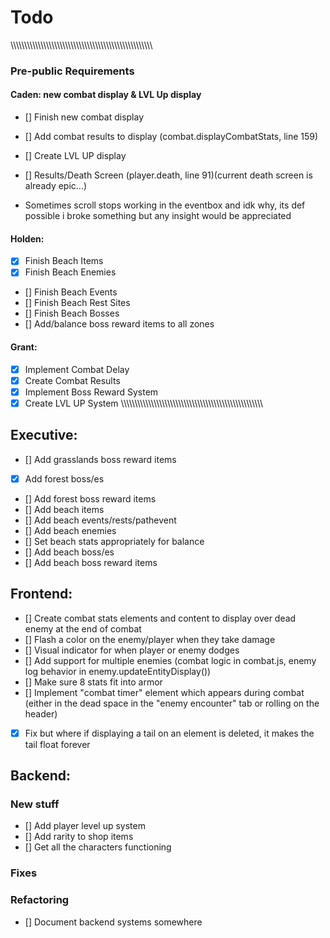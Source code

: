 
# Todo

\\\\\\\\\\\\\\\\\\\\\\\\\\\\\\\\\\\\\\\\\\\\\\\\\\\\\\\\\\\\\\\\\\\\\\\\\\\\\\\\\\\\\\\\\\\\\\\\\\\\\\\\
### Pre-public Requirements

#### Caden: new combat display & LVL Up display
* [] Finish new combat display
* [] Add combat results to display (combat.displayCombatStats, line 159)
* [] Create LVL UP display
* [] Results/Death Screen (player.death, line 91)(current death screen is already epic...)

* Sometimes scroll stops working in the eventbox and idk why, its def possible i broke something but any insight would be appreciated
#### Holden:
* [x] Finish Beach Items
* [x] Finish Beach Enemies
* [] Finish Beach Events
* [] Finish Beach Rest Sites
* [] Finish Beach Bosses
* [] Add/balance boss reward items to all zones
#### Grant:
* [x] Implement Combat Delay
* [x] Create Combat Results
* [x] Implement Boss Reward System
* [x] Create LVL UP System
\\\\\\\\\\\\\\\\\\\\\\\\\\\\\\\\\\\\\\\\\\\\\\\\\\\\\\\\\\\\\\\\\\\\\\\\\\\\\\\\\\\\\\\\\\\\\\\\\\\\\\\\

## Executive:
* [] Add grasslands boss reward items
* [x] Add forest boss/es
* [] Add forest boss reward items
* [] Add beach items
* [] Add beach events/rests/pathevent
* [] Add beach enemies
* [] Set beach stats appropriately for balance
* [] Add beach boss/es
* [] Add beach boss reward items

## Frontend:
* [] Create combat stats elements and content to display over dead enemy at the end of combat
* [] Flash a color on the enemy/player when they take damage
* [] Visual indicator for when player or enemy dodges
* [] Add support for multiple enemies (combat logic in combat.js, enemy log behavior in enemy.updateEntityDisplay())
* [] Make sure 8 stats fit into armor
* [] Implement "combat timer" element which appears during combat (either in the dead space in the "enemy encounter" tab or rolling on the header)
* [x] Fix but where if displaying a tail on an element is deleted, it makes the tail float forever

## Backend:

### New stuff
* [] Add player level up system
* [] Add rarity to shop items
* [] Get all the characters functioning

### Fixes

### Refactoring
* [] Document backend systems somewhere
